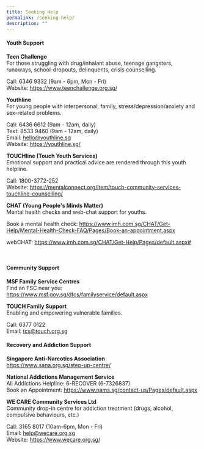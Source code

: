 ```yaml
---
title: Seeking Help
permalink: /seeking-help/
description: ""
---
```

#### Youth Support

**Teen Challenge**
<br> For those struggling with drug/inhalant abuse, teenage gangsters, runaways, school-dropouts, delinquents, crisis counselling.

Call: 6346 9332 (9am - 6pm, Mon - Fri)
<br> Website: https://www.teenchallenge.org.sg/
</br>

**Youthline** 
<br>For young people with interpersonal, family, stress/depression/anxiety and sex-related problems.

 Call: 6436 6612 (9am - 12am, daily)
<br> Text: 8533 9460 (9am - 12am, daily)
<br> Email: hello@youthline.sg
<br> Website: https://youthline.sg/
</br>

**TOUCHline (Touch Youth Services)**
<br> Emotional support and practical advice are rendered through this youth helpline.

 Call: 1800-3772-252
 <br> Website: https://mentalconnect.org/item/touch-community-services-touchline-counselling/ 
</br>

**CHAT (Young People's Minds Matter)**
<br> Mental health checks and web-chat support for youths.

Book a mental health check: https://www.imh.com.sg/CHAT/Get-Help/Mental-Health-Check-FAQ/Pages/Book-an-appointment.aspx 

webCHAT:
https://www.imh.com.sg/CHAT/Get-Help/Pages/default.aspx#

</br>


#### Community Support
**MSF Family Service Centres**
<br> Find an FSC near you: https://www.msf.gov.sg/dfcs/familyservice/default.aspx

**TOUCH Family Support**
<br> Enabling and empowering vulnerable families.

Call: 6377 0122
<br> Email: tcs@touch.org.sg 

#### Recovery and Addiction Support

**Singapore Anti-Narcotics Association**
<br> https://www.sana.org.sg/step-up-centre/
</br>

**National Addictions Management Service**
<br> All Addictions Helpline: 6-RECOVER (6-7326837)
<br> Book an Appointment: https://www.nams.sg/contact-us/Pages/default.aspx
</br>

**WE CARE Community Services Ltd**
<br> Community drop-in centre for addiction treatment (drugs, alcohol, compulsive behaviours, etc.)

Call: 3165 8017 (10am-6pm, Mon - Fri)
<br> Email: help@wecare.org.sg 
<br> Website: https://www.wecare.org.sg/ </br>
